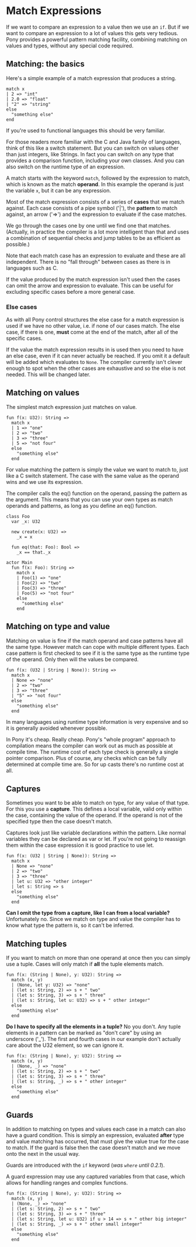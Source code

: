 # Match Expressions

If we want to compare an expression to a value then we use an `if`. But if we 
want to compare an expression to a lot of values this gets very tedious. Pony 
provides a powerful pattern matching facility, combining matching on values and 
types, without any special code required.

## Matching: the basics

Here's a simple example of a match expression that produces a string.

```pony
match x
| 2 => "int"
| 2.0 => "float"
| "2" => "string"
else
  "something else"
end
```

If you're used to functional languages this should be very familiar.

For those readers more familiar with the C and Java family of languages, think 
of this like a switch statement. But you can switch on values other than just 
integers, like Strings. In fact you can switch on any type that provides a 
comparison function, including your own classes. And you can also switch on the 
runtime type of an expression.

A match starts with the keyword `match`, followed by the expression to match, 
which is known as the match __operand__. In this example the operand is just 
the variable `x`, but it can be any expression.

Most of the match expression consists of a series of __cases__ that we match 
against. Each case consists of a pipe symbol ('|'), the __pattern__ to match 
against, an arrow ('=>') and the expression to evaluate if the case matches.

We go through the cases one by one until we find one that matches. (Actually, 
in practice the compiler is a lot more intelligent than that and uses a 
combination of sequential checks and jump tables to be as efficient as 
possible.)

Note that each match case has an expression to evaluate and these are all 
independent. There is no "fall through" between cases as there is in languages 
such as C.

If the value produced by the match expression isn't used then the cases can 
omit the arrow and expression to evaluate. This can be useful for excluding 
specific cases before a more general case.

### Else cases

As with all Pony control structures the else case for a match expression is 
used if we have no other value, i.e. if none of our cases match. The else case, 
if there is one, __must__ come at the end of the match, after all of the 
specific cases.

If the value the match expression results in is used then you need to have an 
else case, even if it can never actually be reached. If you omit it a default 
will be added which evaluates to `None`. The compiler currently isn't clever 
enough to spot when the other cases are exhaustive and so the else is not 
needed. This will be changed later.

## Matching on values

The simplest match expression just matches on value.

```pony
fun f(x: U32): String =>
  match x
  | 1 => "one"
  | 2 => "two"
  | 3 => "three"
  | 5 => "not four"
  else
	"something else"
  end
```

For value matching the pattern is simply the value we want to match to, just 
like a C switch statement. The case with the same value as the operand wins and 
we use its expression.

The compiler calls the eq() function on the operand, passing the pattern as the 
argument. This means that you can use your own types as match operands and 
patterns, as long as you define an eq() function.

```pony
class Foo
  var _x: U32
  
  new create(x: U32) =>
    _x = x

  fun eq(that: Foo): Bool =>
    _x == that._x
	
actor Main
  fun f(x: Foo): String =>
    match x
    | Foo(1) => "one"
    | Foo(2) => "two"
    | Foo(3) => "three"
    | Foo(5) => "not four"
    else
	  "something else"
    end
```

## Matching on type and value

Matching on value is fine if the match operand and case patterns have all the 
same type. However match can cope with multiple different types. Each case 
pattern is first checked to see if it is the same type as the runtime type of 
the operand. Only then will the values be compared.

```pony
fun f(x: (U32 | String | None)): String =>
  match x
  | None => "none"
  | 2 => "two"
  | 3 => "three"
  | "5" => "not four"
  else
	"something else"
  end
```

In many languages using runtime type information is very expensive and so it is 
generally avoided whenever possible.

In Pony it's cheap. Really cheap. Pony's "whole program" approach to 
compilation means the compiler can work out as much as possible at compile 
time. The runtime cost of each type check is generally a single pointer 
comparison. Plus of course, any checks which can be fully determined at compile 
time are. So for up casts there's no runtime cost at all.

## Captures

Sometimes you want to be able to match on type, for any value of that type. For 
this you use a __capture__. This defines a local variable, valid only within 
the case, containing the value of the operand. If the operand is not of the 
specified type then the case doesn't match.

Captures look just like variable declarations within the pattern. Like normal 
variables they can be declared as var or let. If you're not going to reassign 
them within the case expression it is good practice to use let.

```pony
fun f(x: (U32 | String | None)): String =>
  match x
  | None => "none"
  | 2 => "two"
  | 3 => "three"
  | let u: U32 => "other integer"
  | let s: String => s
  else
	"something else"
  end
```

__Can I omit the type from a capture, like I can from a local variable?__ 
Unfortunately no. Since we match on type and value the compiler has to know 
what type the pattern is, so it can't be inferred.

## Matching tuples

If you want to match on more than one operand at once then you can simply use a 
tuple. Cases will only match if __all__ the tuple elements match.

```pony
fun f(x: (String | None), y: U32): String =>
  match (x, y)
  | (None, let y: U32) => "none"
  | (let s: String, 2) => s + " two"
  | (let s: String, 3) => s + " three"
  | (let s: String, let u: U32) => s + " other integer"
  else
	"something else"
  end
```

__Do I have to specify all the elements in a tuple?__ No you don't. Any tuple 
elements in a pattern can be marked as "don't care" by using an underscore 
('_'). The first and fourth cases in our example don't actually care about the 
U32 element, so we can ignore it.

```pony
fun f(x: (String | None), y: U32): String =>
  match (x, y)
  | (None, _) => "none"
  | (let s: String, 2) => s + " two"
  | (let s: String, 3) => s + " three"
  | (let s: String, _) => s + " other integer"
  else
	"something else"
  end
```

## Guards

In addition to matching on types and values each case in a match can also have 
a guard condition. This is simply an expression, evaluated __after__ type and 
value matching has occurred, that must give the value true for the case to 
match. If the guard is false then the case doesn't match and we move onto the 
next in the usual way.

Guards are introduced with the `if` keyword (_was `where` until 0.2.1_).

A guard expression may use any captured variables from that case, which allows 
for handling ranges and complex functions.

```pony
fun f(x: (String | None), y: U32): String =>
  match (x, y)
  | (None, _) => "none"
  | (let s: String, 2) => s + " two"
  | (let s: String, 3) => s + " three"
  | (let s: String, let u: U32) if u > 14 => s + " other big integer"
  | (let s: String, _) => s + " other small integer"
  else
	"something else"
  end
```
